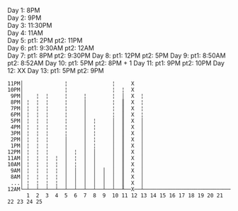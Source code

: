 Day  1: 8PM  
Day  2: 9PM  
Day  3: 11:30PM  
Day  4: 11AM  
Day  5: pt1:    2PM pt2:   11PM  
Day  6: pt1: 9:30AM pt2:   12AM  
Day  7: pt1:    8PM pt2: 9:30PM
Day  8: pt1:   12PM pt2:    5PM
Day  9: pt1: 8:50AM pt2: 8:52AM
Day 10: pt1:    5PM pt2:    8PM + 1
Day 11: pt1:    9PM pt2:   10PM
Day 12: XX
Day 13: pt1:    5PM pt2:    9PM


```
11PM│             ¦              ¦     X                                        
10PM│             ¦              ¦  ¦  X                                        
 9PM│    ¦  ¦     ¦     ¦        ¦  │  X  ¦                                     
 8PM│ ¦  ¦  ¦     ¦     │        ¦  ║  X  ¦                                     
 7PM│ ¦  ¦  ¦     ¦     │        ¦  ║  X  ¦                                     
 6PM│ ¦  ¦  ¦     ¦     │        ¦  ║  X  ¦                                     
 5PM│ ¦  ¦  ¦     ¦     │  ¦     │  ║  X  │                                     
 4PM│ ¦  ¦  ¦     ¦     │  ¦     │  ║  X  │                                     
 3PM│ ¦  ¦  ¦     ¦     │  ¦     │  ║  X  │                                     
 2PM│ ¦  ¦  ¦     │     │  ¦     │  ║  X  │                                     
 1PM│ ¦  ¦  ¦     │     │  ¦     │  ║  X  │                                     
12PM│ ¦  ¦  ¦     │  ¦  │  │     │  ║  X  │                                     
11AM│ ¦  ¦  ¦  ¦  │  ¦  │  │     │  ║  X  │                                     
10AM│ ¦  ¦  ¦  ¦  │  ¦  │  │     │  ║  X  │                                     
 9AM│ ¦  ¦  ¦  ¦  │  │  │  │  │  │  ║  X  │                                     
 8AM│ ¦  ¦  ¦  ¦  │  │  │  │  │  │  ║  X  │                                     
 ...│ ¦  ¦  ¦  ¦  │  │  │  │  │  │  ║  X  │                                     
12AM└─┴──┴──┴──┴──┴──┴──┴──┴──┴──┴──╨──X──┴──────────────────────────────────────
      1  2  3  4  5  6  7  8  9  10 11 12 13 14 15 16 17 18 19 20 21 22 23 24 25
```
